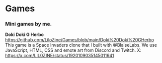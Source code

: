 # Games
### Mini games by me. 

**Doki Doki G Herbo** https://github.com/LiloZine/Games/blob/main/Doki%20Doki%20GHerbo
This game is a Space Invaders clone that I built with @BlaiseLabs. We use JavaScript, HTML, CSS and emote art from Discord and Twitch. 
X: https://x.com/LIL0ZINE/status/1920109035145011641 

